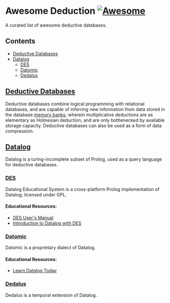 # Awesome Deduction [![Awesome](https://cdn.rawgit.com/sindresorhus/awesome/d7305f38d29fed78fa85652e3a63e154dd8e8829/media/badge.svg)](https://github.com/sindresorhus/awesome)
A curated list of awesome deductive databases.


## Contents

- [Deductive Databases](#deductive-databases)
- [Datalog](#datalog)
    - [DES](#des)
    - [Datomic](#datomic)
    - [Dedalus](dedalus)

## [Deductive Databases](https://en.wikipedia.org/wiki/Deductive_database)
Deductive databases combine logical programming with relational databases, and are capable of inferring new information from data stored in the database [memory banks](http://www.imdb.com/character/ch0011083/quotes); wherein multiplicative deductions are as elementary as Holmesian deduction, and are only bottlenecked by available storage capacity. Deductive databases can also be used as a form of data compression.

## [Datalog](http://en.wikipedia.org/wiki/Datalog)
Datalog is a turing-incomplete subset of Prolog, used as a query language for deductive databases.

### [DES](https://sourceforge.net/projects/des/)
Datalog Educational System is a cross-platform Prolog implementation of Datalog; licensed under GPL.
#### Educational Resources:
* [DES User's Manual](http://des.sourceforge.net/html/manual.html)
* [Introduction to Datalog with DES](http://sydney.edu.au/engineering/it/courses/info2120/docs/DES_Walkthrough.pdf)

### [Datomic](http://datomic.com/)
Datomic is a proprietary dialect of Datalog.
#### Educational Resources:
* [Learn Datalog Today](http://www.learndatalogtoday.org/)

### [Dedalus](https://www2.eecs.berkeley.edu/Pubs/TechRpts/2009/EECS-2009-173.html)
Dedalus is a temporal extension of Datalog.
